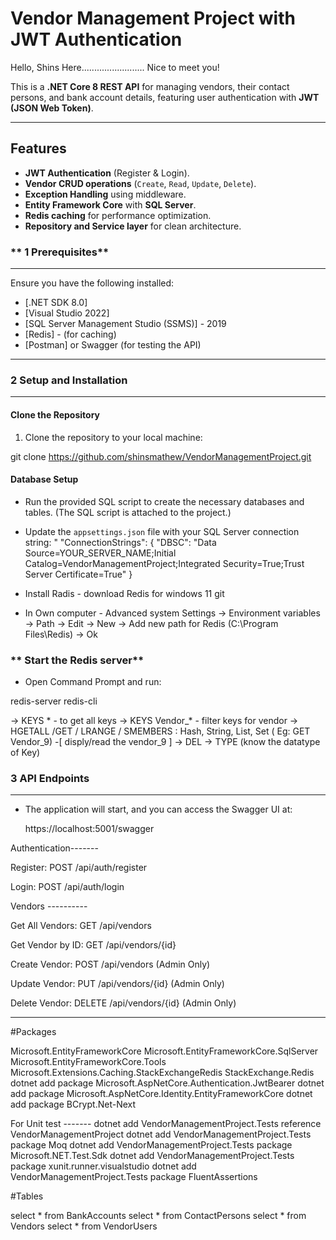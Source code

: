 # Vendor Management Project with JWT Authentication

Hello, Shins Here......................... Nice to meet you!

This is a **.NET Core 8 REST API** for managing vendors, their contact persons, and bank account details, featuring user authentication with **JWT (JSON Web Token)**.

---

## Features

-  **JWT Authentication** (Register & Login).
-  **Vendor CRUD operations** (`Create`, `Read`, `Update`, `Delete`).
-  **Exception Handling** using middleware.
-  **Entity Framework Core** with **SQL Server**.
-  **Redis caching** for performance optimization.
-  **Repository and Service layer** for clean architecture.


### ** 1 Prerequisites**
--------------------------------------

Ensure you have the following installed:

- [.NET SDK 8.0]
- [Visual Studio 2022]
- [SQL Server Management Studio (SSMS)] - 2019
- [Redis] - (for caching)
- [Postman] or Swagger (for testing the API)

---

### **2 Setup and Installation**
----------------------------------


#### **Clone the Repository**

1. Clone the repository to your local machine:

 git clone https://github.com/shinsmathew/VendorManagementProject.git

#### **Database Setup**

- Run the provided SQL script to create the necessary databases and tables. (The SQL script is attached to the project.)

- Update the `appsettings.json` file with your SQL Server connection string:
 "
     "ConnectionStrings": {
    "DBSC": "Data Source=YOUR_SERVER_NAME;Initial Catalog=VendorManagementProject;Integrated Security=True;Trust Server Certificate=True"
    }

- Install Radis - download Redis for windows 11 git

- In Own computer - Advanced system Settings -> Environment variables -> Path -> Edit -> New -> Add new path for Redis (C:\Program Files\Redis) -> Ok

### ** Start the Redis server**

- Open Command Prompt and run:

 redis-server
 redis-cli

-> KEYS *     - to get all keys
-> KEYS Vendor_*  - filter keys for vendor
-> HGETALL /GET / LRANGE / SMEMBERS <key>  : Hash, String, List, Set    ( Eg:  GET Vendor_9) -[ disply/read the vendor_9 ]
-> DEL <key>
-> TYPE <key> (know the datatype of Key)



### **3 API Endpoints**
----------------------------------

- The application will start, and you can access the Swagger UI at:

   https://localhost:5001/swagger

Authentication-------

Register: POST /api/auth/register

Login: POST /api/auth/login

Vendors ----------

Get All Vendors: GET /api/vendors 

Get Vendor by ID: GET /api/vendors/{id} 

Create Vendor: POST /api/vendors (Admin Only)

Update Vendor: PUT /api/vendors/{id} (Admin Only)

Delete Vendor: DELETE /api/vendors/{id} (Admin Only)

------------------------------------------------

#Packages

Microsoft.EntityFrameworkCore
Microsoft.EntityFrameworkCore.SqlServer
Microsoft.EntityFrameworkCore.Tools
Microsoft.Extensions.Caching.StackExchangeRedis
StackExchange.Redis
dotnet add package Microsoft.AspNetCore.Authentication.JwtBearer
dotnet add package Microsoft.AspNetCore.Identity.EntityFrameworkCore
dotnet add package BCrypt.Net-Next

For Unit test -------
dotnet add VendorManagementProject.Tests reference VendorManagementProject
dotnet add VendorManagementProject.Tests package Moq
dotnet add VendorManagementProject.Tests package Microsoft.NET.Test.Sdk
dotnet add VendorManagementProject.Tests package xunit.runner.visualstudio
dotnet add  VendorManagementProject.Tests package FluentAssertions



#Tables

select * from BankAccounts
select * from ContactPersons
select * from Vendors
select * from VendorUsers





